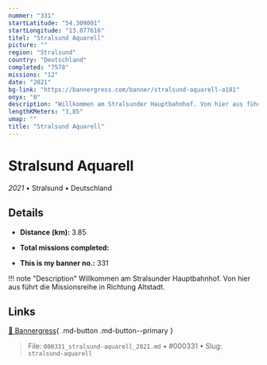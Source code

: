 ```yaml
---
nummer: "331"
startLatitude: "54.309001"
startLongitude: "13.077616"
titel: "Stralsund Aquarell"
picture: ""
region: "Stralsund"
country: "Deutschland"
completed: "7578"
missions: "12"
date: "2021"
bg-link: "https://bannergress.com/banner/stralsund-aquarell-a181"
onyx: "0"
description: "Willkommen am Stralsunder Hauptbahnhof. Von hier aus führt die Missionsreihe in Richtung Altstadt."
lengthKMeters: "3,85"
umap: ""
title: "Stralsund Aquarell"
---
```

# Stralsund Aquarell

*2021* • Stralsund • Deutschland



## Details
- **Distance (km):** 3.85

- **Total missions completed:** 
- **This is my banner no.:** 331


!!! note "Description"
    Willkommen am Stralsunder Hauptbahnhof. Von hier aus führt die Missionsreihe in Richtung Altstadt.



## Links
[🔗 Bannergress](https://bannergress.com/banner/stralsund-aquarell-a181){ .md-button .md-button--primary }



> File: `000331_stralsund-aquarell_2021.md` • #000331 • Slug: `stralsund-aquarell`
